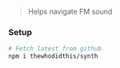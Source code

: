 > Helps navigate FM sound

### Setup
```sh
# Fetch latest from github
npm i thewhodidthis/synth
```
